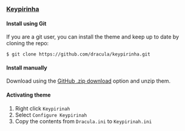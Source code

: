 ### [Keypirinha](https://keypirinha.com/)

#### Install using Git

If you are a git user, you can install the theme and keep up to date by cloning the repo:

    $ git clone https://github.com/dracula/keypirinha.git

#### Install manually

Download using the [GitHub .zip download](https://github.com/mawiseman/keypirinha-theme-dracula/archive/master.zip) option and unzip them.

#### Activating theme

1. Right click `Keypirinah`
2. Select `Configure Keypirinah`
3. Copy the contents from `Dracula.ini` to `Keypirinah.ini`